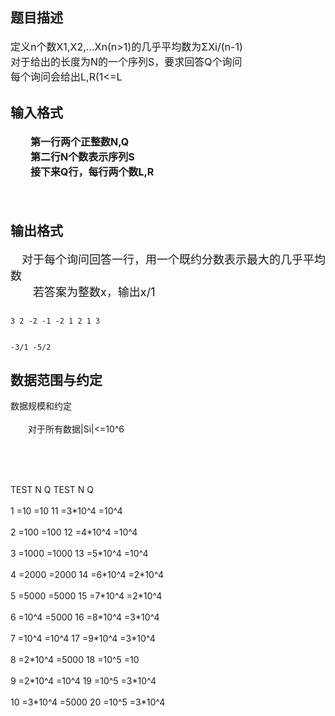 ## 题目描述

<div id="pres" style="text-align: center; font-size: 14px; vertical-align: middle; font-weight: bold">
 <div id="psrc" style="text-align: left; margin-top: 20px; display: none"></div>
 <p></p>
 <p></p> <span style="font-size: medium">
  <div id="pres" style="text-align: center; font-size: 14px; vertical-align: middle; font-weight: bold">
   <div id="pcont1" style="margin-top: 20px; display: block"></div>
  </div> <span id="1333781452646S" style="display: none"> </span><span id="1333781452120S" style="display: none"> </span><span id="1333781446592S" style="display: none"> </span><span id="1333781446084S" style="display: none"> </span></span>
 <p></p>
</div>
<p><span style="font-size: medium">定义n个数X1,X2,...Xn(n>1)的几乎平均数为ΣXi/(n-1)<br> 对于给出的长度为N的一个序列S，要求回答Q个询问<br> 每个询问会给出L,R(1<=L<R<=N)，请找出a与b(L<=a<b<=R)使得Sa,Sa+1,Sa+2,...Sb的几乎平均数最大</span></p>
<p></p>

## 输入格式

<div id="pres" style="text-align: center; font-size: 14px; vertical-align: middle; font-weight: bold">
 <div id="pcont1" style="margin-top: 20px; display: block">
  <div class="pdcont" style="text-align: left">
   <span style="font-size: medium">　　第一行两个正整数N,Q<br> 　　第二行N个数表示序列S<br> 　　接下来Q行，每行两个数L,R<br> </span>
  </div>
  <div class="pdcont" style="text-align: left">
   <span style="font-size: medium">　</span>
  </div>
 </div>
</div>

## 输出格式

<p><font size="4">　对于每个询问回答一行，用一个既约分数表示最大的几乎平均数<br> 　　若答案为整数x，输出x/1<br> </font></p>

```input1
3 2 -2 -1 -2 1 2 1 3
```
```output1
-3/1 -5/2
```
## 数据范围与约定

<p>数据规模和约定<br><br> 　　对于所有数据|Si|<=10^6</p><br>
<p><br><br> TEST N Q TEST N Q <br><br> 1 =10 =10 11 =3*10^4 =10^4 <br><br> 2 =100 =100 12 =4*10^4 =10^4 <br><br> 3 =1000 =1000 13 =5*10^4 =10^4 <br><br> 4 =2000 =2000 14 =6*10^4 =2*10^4 <br><br> 5 =5000 =5000 15 =7*10^4 =2*10^4 <br><br> 6 =10^4 =5000 16 =8*10^4 =3*10^4 <br><br> 7 =10^4 =10^4 17 =9*10^4 =3*10^4 <br><br> 8 =2*10^4 =5000 18 =10^5 =10 <br><br> 9 =2*10^4 =10^4 19 =10^5 =3*10^4 <br><br> 10 =3*10^4 =5000 20 =10^5 =3*10^4</p><br>
<p></p><br>
<p> </p><br>
<p><br><br>  </p><br>
<p><br><br>  </p><br>
<p><br><br>  </p><br>
<p><br><br>  <br><br></p>

